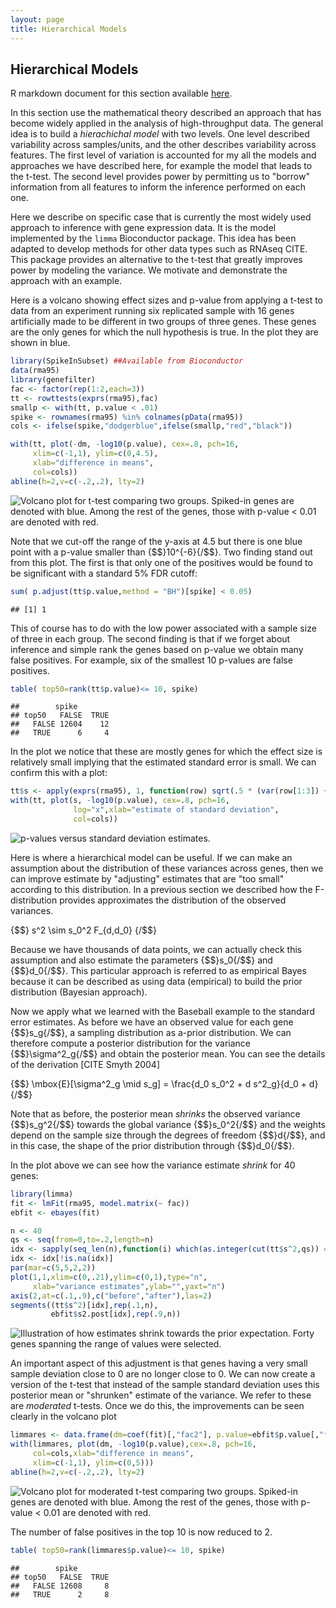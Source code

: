 ```yaml
---
layout: page
title: Hierarchical Models
---
```




## Hierarchical Models

R markdown document for this section available [here](https://github.com/genomicsclass/labs/tree/master/course3/hierarchical_models.Rmd).

In this section use the mathematical theory described an approach that has become widely applied in the analysis of high-throughput data. The general idea is to build a _hierachichal model_ with two levels. One level described variability across samples/units, and the other describes variability across features. The first level of variation is accounted for my all the models and approaches we have described here, for example the model that leads to the t-test. The second level provides power by permitting us to "borrow" information from all features to inform the inference performed on each one. 

Here we describe on specific case that is currently the most widely used approach to inference with gene expression data. It is the model implemented by the `limma` Bioconductor package. This idea has been adapted to develop methods for other data types such as RNAseq CITE.
This package provides an alternative to the t-test that greatly improves power by modeling the variance. We motivate and demonstrate the approach with an example.

Here is a volcano showing effect sizes and p-value from applying a t-test to data from an experiment running six replicated sample with 16 genes artificially made to be different in two groups of three genes. These genes are the only genes for which the null hypothesis is true. In the plot they are shown in blue.


```r
library(SpikeInSubset) ##Available from Bioconductor
data(rma95)
library(genefilter)
fac <- factor(rep(1:2,each=3))
tt <- rowttests(exprs(rma95),fac)
smallp <- with(tt, p.value < .01)
spike <- rownames(rma95) %in% colnames(pData(rma95))
cols <- ifelse(spike,"dodgerblue",ifelse(smallp,"red","black"))

with(tt, plot(-dm, -log10(p.value), cex=.8, pch=16,
     xlim=c(-1,1), ylim=c(0,4.5),
     xlab="difference in means",
     col=cols))
abline(h=2,v=c(-.2,.2), lty=2)
```

![Volcano plot for t-test comparing two groups. Spiked-in genes are denoted with blue. Among the rest of the genes, those with p-value < 0.01 are denoted with red.](images/R/hierarchical_models-tmp-volcano-plot-1.png) 

Note that we cut-off the range of the y-axis at 4.5 but there is one blue point with a p-value smaller than {$$}10^{-6}{/$$}. Two finding stand out from this plot. The first is that only one of the positives would be found to be significant with a standard 5% FDR cutoff:


```r
sum( p.adjust(tt$p.value,method = "BH")[spike] < 0.05)
```

```
## [1] 1
```

This of course has to do with the low power associated with a sample size of three in each group. The second finding is that if we forget about inference and simple rank the genes based on p-value we obtain many false positives. For example, six of the smallest 10 p-values are false positives. 


```r
table( top50=rank(tt$p.value)<= 10, spike) 
```

```
##        spike
## top50   FALSE  TRUE
##   FALSE 12604    12
##   TRUE      6     4
```

In the plot we notice that these are mostly genes for which the effect size is relatively small implying that the estimated standard error is small. We can confirm this with a plot:


```r
tt$s <- apply(exprs(rma95), 1, function(row) sqrt(.5 * (var(row[1:3]) + var(row[4:6]))))
with(tt, plot(s, -log10(p.value), cex=.8, pch=16,
              log="x",xlab="estimate of standard deviation",
              col=cols))
```

![p-values versus standard deviation estimates.](images/R/hierarchical_models-tmp-pval_versus_sd-1.png) 

Here is where a hierarchical model can be useful. If we can make an assumption about the distribution of these variances across genes, then we can improve estimate by "adjusting" estimates that are "too small" according to this distribution. In a previous section we described how the F-distribution provides approximates the distribution of the observed variances.

{$$}
s^2 \sim s_0^2 F_{d,d_0}
{/$$}

Because we have thousands of data points, we can actually check this assumption and also estimate the parameters {$$}s_0{/$$} and {$$}d_0{/$$}. This particular approach is referred to as empirical Bayes because it can be described as using data (empirical) to build the prior distribution (Bayesian approach). 

Now we apply what we learned with the Baseball example to the standard error estimates. As before we have an observed value for each gene {$$}s_g{/$$}, a sampling distribution as a-prior distribution. We can therefore compute a posterior distribution for the variance {$$}\sigma^2_g{/$$} and obtain the posterior mean. You can see the details of the derivation [CITE Smyth 2004]

{$$}
\mbox{E}[\sigma^2_g \mid s_g] = \frac{d_0 s_0^2 + d s^2_g}{d_0 + d}
{/$$}

Note that as before, the posterior mean _shrinks_ the observed variance {$$}s_g^2{/$$} towards the global variance {$$}s_0^2{/$$} and the weights depend on the sample size through the degrees of freedom {$$}d{/$$}, and in this case, the shape of the prior distribution through {$$}d_0{/$$}. 

In the plot above we can see how the variance estimate _shrink_ for 40 genes:



```r
library(limma)
fit <- lmFit(rma95, model.matrix(~ fac))
ebfit <- ebayes(fit)

n <- 40
qs <- seq(from=0,to=.2,length=n)
idx <- sapply(seq_len(n),function(i) which(as.integer(cut(tt$s^2,qs)) == i)[1])
idx <- idx[!is.na(idx)]
par(mar=c(5,5,2,2))
plot(1,1,xlim=c(0,.21),ylim=c(0,1),type="n",
     xlab="variance estimates",ylab="",yaxt="n")
axis(2,at=c(.1,.9),c("before","after"),las=2)
segments((tt$s^2)[idx],rep(.1,n),
         ebfit$s2.post[idx],rep(.9,n))
```

![Illustration of how estimates shrink towards the prior expectation. Forty genes spanning the range of values were selected.](images/R/hierarchical_models-tmp-shrinkage-1.png) 

An important aspect of this adjustment is that genes having a very small sample deviation close to 0 are no longer close to 0. We can now create a version of the t-test that instead of the sample standard deviation uses this posterior mean or "shrunken" estimate of the variance. We refer to these are _moderated_ t-tests. Once we do this, the improvements can be seen clearly in the volcano plot


```r
limmares <- data.frame(dm=coef(fit)[,"fac2"], p.value=ebfit$p.value[,"fac2"])
with(limmares, plot(dm, -log10(p.value),cex=.8, pch=16,
     col=cols,xlab="difference in means",
     xlim=c(-1,1), ylim=c(0,5)))
abline(h=2,v=c(-.2,.2), lty=2)
```

![Volcano plot for moderated t-test comparing two groups. Spiked-in genes are denoted with blue. Among the rest of the genes, those with p-value < 0.01 are denoted with red.](images/R/hierarchical_models-tmp-volcano-plot2-1.png) 

The number of false positives in the top 10 is now reduced to 2. 


```r
table( top50=rank(limmares$p.value)<= 10, spike) 
```

```
##        spike
## top50   FALSE  TRUE
##   FALSE 12608     8
##   TRUE      2     8
```
